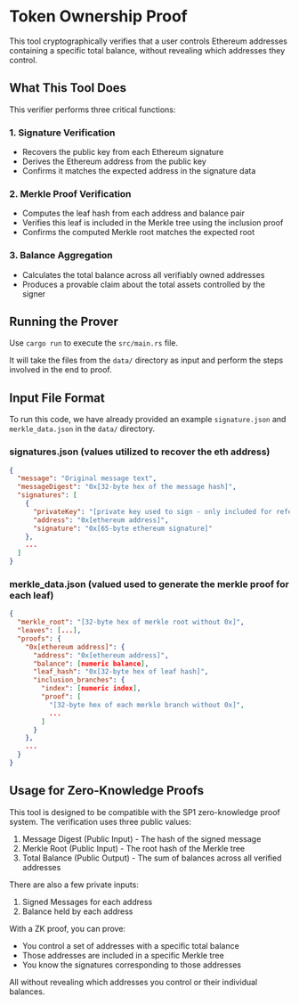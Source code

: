 # Token Ownership Proof

This tool cryptographically verifies that a user controls Ethereum addresses containing a specific total balance, without revealing which addresses they control.

## What This Tool Does

This verifier performs three critical functions:

### 1. Signature Verification
- Recovers the public key from each Ethereum signature
- Derives the Ethereum address from the public key
- Confirms it matches the expected address in the signature data

### 2. Merkle Proof Verification
- Computes the leaf hash from each address and balance pair
- Verifies this leaf is included in the Merkle tree using the inclusion proof
- Confirms the computed Merkle root matches the expected root

### 3. Balance Aggregation
- Calculates the total balance across all verifiably owned addresses
- Produces a provable claim about the total assets controlled by the signer


## Running the Prover

Use `cargo run` to execute the `src/main.rs` file.

It will take the files from the `data/` directory as input and perform the steps involved in the end to proof.

## Input File Format

To run this code, we have already provided an example `signature.json` and `merkle_data.json` in the `data/` directory. 

### signatures.json (values utilized to recover the eth address)
```json
{
  "message": "Original message text",
  "messageDigest": "0x[32-byte hex of the message hash]",
  "signatures": [
    {
      "privateKey": "[private key used to sign - only included for reference]",
      "address": "0x[ethereum address]",
      "signature": "0x[65-byte ethereum signature]"
    },
    ...
  ]
}
```

### merkle_data.json (valued used to generate the merkle proof for each leaf)
```json
{
  "merkle_root": "[32-byte hex of merkle root without 0x]",
  "leaves": [...],
  "proofs": {
    "0x[ethereum address]": {
      "address": "0x[ethereum address]",
      "balance": [numeric balance],
      "leaf_hash": "0x[32-byte hex of leaf hash]",
      "inclusion_branches": {
        "index": [numeric index],
        "proof": [
          "[32-byte hex of each merkle branch without 0x]",
          ...
        ]
      }
    },
    ...
  }
}
```

## Usage for Zero-Knowledge Proofs

This tool is designed to be compatible with the SP1 zero-knowledge proof system. The verification uses three public values:

1. Message Digest (Public Input) - The hash of the signed message
2. Merkle Root (Public Input) - The root hash of the Merkle tree
3. Total Balance (Public Output) - The sum of balances across all verified addresses

There are also a few private inputs:

1. Signed Messages for each address
2. Balance held by each address

With a ZK proof, you can prove:
- You control a set of addresses with a specific total balance
- Those addresses are included in a specific Merkle tree
- You know the signatures corresponding to those addresses

All without revealing which addresses you control or their individual balances.
